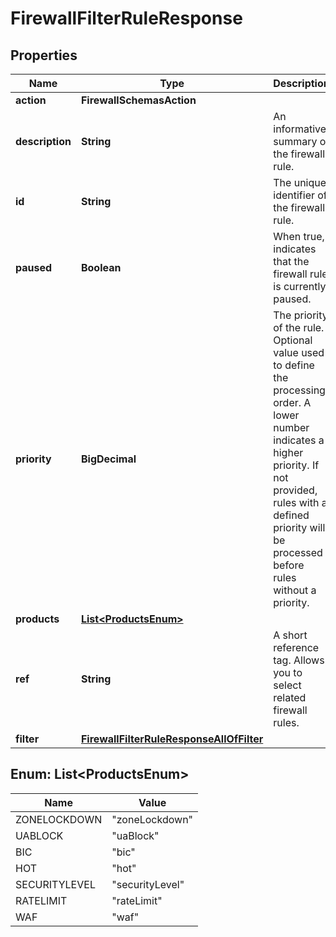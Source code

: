 

# FirewallFilterRuleResponse


## Properties

| Name | Type | Description | Notes |
|------------ | ------------- | ------------- | -------------|
|**action** | **FirewallSchemasAction** |  |  [optional] |
|**description** | **String** | An informative summary of the firewall rule. |  [optional] |
|**id** | **String** | The unique identifier of the firewall rule. |  [optional] [readonly] |
|**paused** | **Boolean** | When true, indicates that the firewall rule is currently paused. |  [optional] |
|**priority** | **BigDecimal** | The priority of the rule. Optional value used to define the processing order. A lower number indicates a higher priority. If not provided, rules with a defined priority will be processed before rules without a priority. |  [optional] |
|**products** | [**List&lt;ProductsEnum&gt;**](#List&lt;ProductsEnum&gt;) |  |  [optional] |
|**ref** | **String** | A short reference tag. Allows you to select related firewall rules. |  [optional] |
|**filter** | [**FirewallFilterRuleResponseAllOfFilter**](FirewallFilterRuleResponseAllOfFilter.md) |  |  [optional] |



## Enum: List&lt;ProductsEnum&gt;

| Name | Value |
|---- | -----|
| ZONELOCKDOWN | &quot;zoneLockdown&quot; |
| UABLOCK | &quot;uaBlock&quot; |
| BIC | &quot;bic&quot; |
| HOT | &quot;hot&quot; |
| SECURITYLEVEL | &quot;securityLevel&quot; |
| RATELIMIT | &quot;rateLimit&quot; |
| WAF | &quot;waf&quot; |



